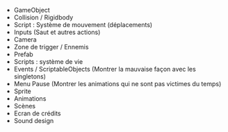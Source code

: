- GameObject
- Collision / Rigidbody
- Script : Système de mouvement (déplacements)
- Inputs (Saut et autres actions)
- Camera
- Zone de trigger / Ennemis
- Prefab
- Scripts : système de vie
- Events / ScriptableObjects (Montrer la mauvaise façon avec les singletons)
- Menu Pause (Montrer les animations qui ne sont pas victimes du temps)
- Sprite
- Animations
- Scènes 
- Ecran de crédits
- Sound design